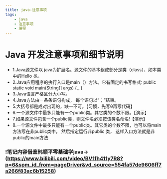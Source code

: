 ```yaml
---
title: java-注意事项
tags: 
    - java
    - 注意事项
    - 编程
--- 
```

# Java 开发注意事项和细节说明
- 1.Java源文件以 java为扩展名。源文件的基本组成部分是类（class），如本类中的Hello
类。
- 2.Java应用程序的执行入口是main（）方法。它有固定的书写格式∶
public static void main(String[] args) {...}
- 3.Java语言严格区分大小写。
- 4.Java方法由一条条语句构成， 每个语句以“；”结束。
- 5.大括号都是成对出现的，缺一不可。【习惯，先写θ再写代码】
- 6.一个源文件中最多只能有一个public类。其它类的个数不限。【演示】
- 7.如果源文件包含一个public类，则文件名必须按该类名命名!【演示】
- 8.一个源文件中最多只能有一个public类。其它类的个数不限，也可以将main方法写在非public类中， 然后指定运行非public 类， 这样入口方法就是非public的main方法
### !笔记内容借鉴韩顺平零基础学java->(https://www.bilibili.com/video/BV1fh411y7R8?p=6&spm_id_from=pageDriver&vd_source=554fa57de9606ff7a266f83ac6b15258)